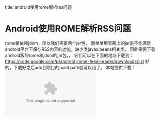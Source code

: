 title: android使用rome解析rss问题 

#  Android使用ROME解析RSS问题 

rome要依赖jdom，所以我们需要两个jar包，
而单单用官网上的jar是不能满足android平台下保存RSS内容的功能，缺少类javax.beans相关类，
因此需要下载android版的rome和jdom的jar包，，
它们可以在下面的地址下载到：https://code.google.com/p/android-rome-feed-reader/downloads/list  好的，下载好之后add到项目的build path就可以用了。
本站提供下载：![](/data/dokuwiki/android/android_rss_lib.zip|android_rss_lib.zip)